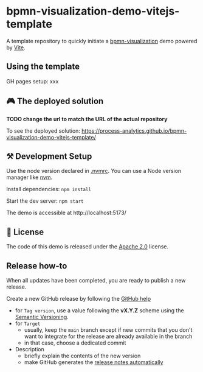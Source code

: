 # bpmn-visualization-demo-vitejs-template

A template repository to quickly initiate a [bpmn-visualization](https://github.com/process-analytics/bpmn-visualization-js) demo powered by [Vite](https://vitejs.dev/).


## Using the template

GH pages setup: xxx


## 🎮 The deployed solution

**TODO change the url to match the URL of the actual repository**

To see the deployed solution: https://process-analytics.github.io/bpmn-visualization-demo-vitejs-template/


## ⚒️ Development Setup

Use the node version declared in [.nvmrc](.nvmrc). You can use a Node version manager like [nvm](https://github.com/nvm-sh/nvm).

Install dependencies: `npm install`

Start the dev server: `npm start`

The demo is accessible at http://localhost:5173/


## 📃 License

The code of this demo is released under the [Apache 2.0](LICENSE) license.


## Release how-to

When all updates have been completed, you are ready to publish a new release.

Create a new GitHub release by following the [GitHub help](https://help.github.com/en/github/administering-a-repository/managing-releases-in-a-repository#creating-a-release)
- for `Tag version`, use a value following the **vX.Y.Z** scheme using the [Semantic Versioning](https://semver.org/).
- for `Target`
    - usually, keep the `main` branch except if new commits that you don't want to integrate for the release are already
      available in the branch
    - in that case, choose a dedicated commit
- Description
    - briefly explain the contents of the new version
    - make GitHub generates the [release notes automatically](https://docs.github.com/en/repositories/releasing-projects-on-github/automatically-generated-release-notes)
